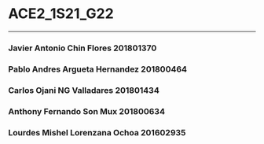 # ACE2_1S21_G22
---
### Javier Antonio Chin Flores 201801370
### Pablo Andres Argueta Hernandez 201800464
### Carlos Ojani NG Valladares   201801434
### Anthony Fernando Son Mux  201800634
### Lourdes Mishel Lorenzana Ochoa 201602935
